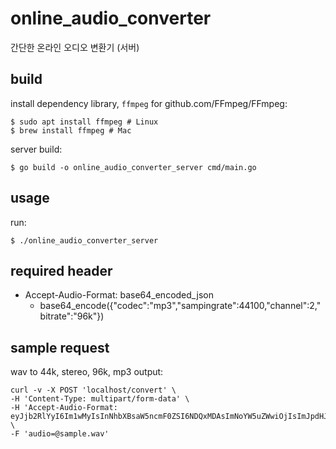 # online_audio_converter
간단한 온라인 오디오 변환기 (서버)

## build
install dependency library, `ffmpeg` for github.com/FFmpeg/FFmpeg:

    $ sudo apt install ffmpeg # Linux
    $ brew install ffmpeg # Mac
    
server build:

    $ go build -o online_audio_converter_server cmd/main.go

## usage
run:

    $ ./online_audio_converter_server
## required header
- Accept-Audio-Format: base64_encoded_json
  - base64_encode({"codec":"mp3","sampingrate":44100,"channel":2,"bitrate":"96k"})  

## sample request
wav to 44k, stereo, 96k, mp3 output:
```curl
curl -v -X POST 'localhost/convert' \
-H 'Content-Type: multipart/form-data' \
-H 'Accept-Audio-Format: eyJjb2RlYyI6Im1wMyIsInNhbXBsaW5ncmF0ZSI6NDQxMDAsImNoYW5uZWwiOjIsImJpdHJhdGUiOiI5NmsifQo=' \
-F 'audio=@sample.wav'
```